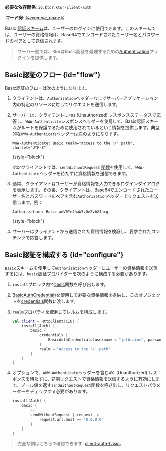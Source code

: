 [//]: # (title: KtorクライアントでのBasic認証)

<tldr>
<p>
<b>必要な依存関係</b>: <code>io.ktor:ktor-client-auth</code>
</p>
<var name="example_name" value="client-auth-basic"/>
<p>
    <b>コード例</b>:
    <a href="https://github.com/ktorio/ktor-documentation/tree/%ktor_version%/codeSnippets/snippets/%example_name%">
        %example_name%
    </a>
</p>
</tldr>

Basic [認証スキーム](client-auth.md)は、ユーザーのログインに使用できます。このスキームでは、ユーザーの資格情報は、Base64でエンコードされたユーザー名とパスワードのペアとして送信されます。

> サーバー側では、KtorはBasic認証を処理するための[Authentication](server-basic-auth.md)プラグインを提供します。

## Basic認証のフロー {id="flow"}

Basic認証のフローは次のようになります。

1. クライアントは、`Authorization`ヘッダーなしでサーバーアプリケーション内の特定のリソースに対してリクエストを送信します。
2. サーバーは、クライアントに`401` (Unauthorized) レスポンスステータスで応答し、`WWW-Authenticate`レスポンスヘッダーを使用して、Basic認証スキームがルートを保護するために使用されているという情報を提供します。典型的な`WWW-Authenticate`ヘッダーは次のようになります。

   ```
   WWW-Authenticate: Basic realm="Access to the '/' path", charset="UTF-8"
   ```
   {style="block"}

   Ktorクライアントでは、`sendWithoutRequest` [関数](#configure)を使用して、`WWW-Authenticate`ヘッダーを待たずに資格情報を送信できます。

3. 通常、クライアントはユーザーが資格情報を入力できるログインダイアログを表示します。その後、クライアントは、Base64でエンコードされたユーザー名とパスワードのペアを含む`Authorization`ヘッダーでリクエストを送信します。例：

   ```
   Authorization: Basic amV0YnJhaW5zOmZvb2Jhcg
   ```
   {style="block"}

4. サーバーはクライアントから送信された資格情報を検証し、要求されたコンテンツで応答します。

## Basic認証を構成する {id="configure"}

`Basic`スキームを使用して`Authorization`ヘッダーにユーザーの資格情報を送信するには、`basic`認証プロバイダーを次のように構成する必要があります。

1. `install`ブロック内で[basic](https://api.ktor.io/ktor-client-auth/io.ktor.client.plugins.auth.providers/basic.html)関数を呼び出します。
2. [BasicAuthCredentials](https://api.ktor.io/ktor-client-auth/io.ktor.client.plugins.auth.providers/-basic-auth-credentials/index.html)を使用して必要な資格情報を提供し、このオブジェクトを[credentials](https://api.ktor.io/ktor-client-auth/io.ktor.client.plugins.auth.providers/-basic-auth-config/credentials.html)関数に渡します。
3. `realm`プロパティを使用してレルムを構成します。

   ```kotlin
   val client = HttpClient(CIO) {
       install(Auth) {
           basic {
               credentials {
                   BasicAuthCredentials(username = "jetbrains", password = "foobar")
               }
               realm = "Access to the '/' path"
           }
       }
   }
   ```

4. オプションで、`WWW-Authenticate`ヘッダーを含む`401` (Unauthorized) レスポンスを待たずに、初期リクエストで資格情報を送信するように有効にします。ブール値を返す`sendWithoutRequest`関数を呼び出し、リクエストパラメーターをチェックする必要があります。

   ```kotlin
   install(Auth) {
       basic {
           // ...
           sendWithoutRequest { request ->
               request.url.host == "0.0.0.0"
           }
       }
   }
   ```

> 完全な例はこちらで確認できます: [client-auth-basic](https://github.com/ktorio/ktor-documentation/tree/%ktor_version%/codeSnippets/snippets/client-auth-basic)。